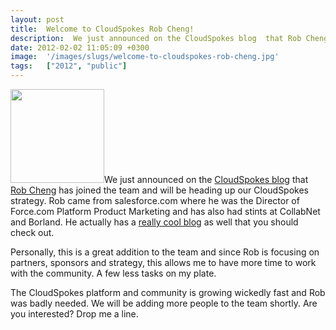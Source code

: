 ```yaml
---
layout: post
title:  Welcome to CloudSpokes Rob Cheng!
description:  We just announced on the CloudSpokes blog  that Rob Cheng has joined the team and will be heading up our CloudSpokes strategy. Rob came from salesforce.com where he was the Director of Force.com Platform Product Marketing and has also had stints at CollabNet and Borland. He actually has a really cool blog as well that you should check out. Personally, this is a great addition to the team and since Rob is focusing on partners, sponsors and strategy, this allows me to have more time to work with 
date: 2012-02-02 11:05:09 +0300
image:  '/images/slugs/welcome-to-cloudspokes-rob-cheng.jpg'
tags:   ["2012", "public"]
---
```

<p><a href="http://res.cloudinary.com/blog-jeffdouglas-com/image/upload/v1400327743/rob_tkgxbv.jpg"><img src="http://res.cloudinary.com/blog-jeffdouglas-com/image/upload/c_crop,h_250,w_250,x_0,y_31/h_150,w_150/v1400327743/rob_tkgxbv.jpg" alt="" title="rob" width="150" height="150" class="alignleft size-thumbnail wp-image-4368" /></a>We just announced on the <a href="http://blog.cloudspokes.com/2012/02/welcome-to-newest-member-of-cloudspokes.html">CloudSpokes blog</a> that <a href="http://www.linkedin.com/in/robcheng">Rob Cheng</a> has joined the team and will be heading up our CloudSpokes strategy. Rob came from salesforce.com where he was the Director of Force.com Platform Product Marketing and has also had stints at CollabNet and Borland. He actually has a <a href="http://robcheng.wordpress.com/">really cool blog</a> as well that you should check out.</p>
<p>Personally, this is a great addition to the team and since Rob is focusing on partners, sponsors and strategy, this allows me to have more time to work with the community. A few less tasks on my plate.</p>
<p>The CloudSpokes platform and community is growing wickedly fast and Rob was badly needed. We will be adding more people to the team shortly. Are you interested? Drop me a line.</p>

